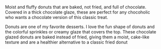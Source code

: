 Moist and fluffy donuts that are baked, not fried, and full of chocolate. Covered in a thick chocolate glaze, these are perfect for any chocoholic who wants a chocolate version of this classic treat. 

Donuts are one of my favorite desserts. I love the fun shape of donuts and the colorful sprinkles or creamy glaze that covers the top. These chocolate glazed donuts are baked instead of fried, giving them a moist, cake-like texture and are a healthier alternative to a classic fried donut